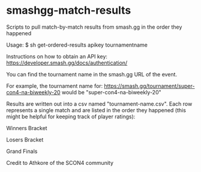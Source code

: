 # smashgg-match-results
Scripts to pull match-by-match results from smash.gg in the order they happened

Usage:
$ sh get-ordered-results apikey tournamentname 
  
Instructions on how to obtain an API key:
https://developer.smash.gg/docs/authentication/
  
You can find the tournament name in the smash.gg URL of the event.

For example, the tournament name for: https://smash.gg/tournament/super-con4-na-biweekly-20 would be "super-con4-na-biweekly-20"
  
Results are written out into a csv named "tournament-name.csv". Each row represents a single match and are listed in the order they happened (this might be helpful for keeping track of player ratings):

Winners Bracket

Losers Bracket

Grand Finals

Credit to Athkore of the SCON4 community
